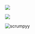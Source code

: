 


<p><img src="https://github-readme-stats.vercel.app/api/top-langs/?username=kevintroost&theme=blueberry&count_private=true&hide_border=true&line_height=25"></p>
<p ><img src="https://github-readme-stats.vercel.app/api?username=kevintroost&theme=blueberry&count_private=true&hide_border=true&line_height=25"></p>
<p ><img src="https://github-readme-streak-stats.herokuapp.com/?user=kevn&theme=blueberry&count_private=true&hide_border=true&line_height=25" alt="scrumpyy" /></p>


